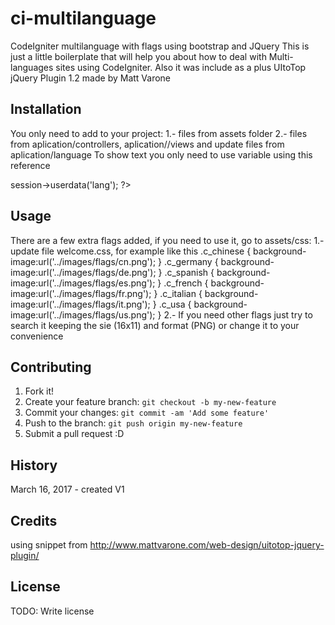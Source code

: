 # ci-multilanguage

CodeIgniter multilanguage with flags using bootstrap and JQuery
This is just a little boilerplate that will help you about how to deal with Multi-languages sites using CodeIgniter.
Also it was include as a plus UItoTop jQuery Plugin 1.2 made by Matt Varone

## Installation

You only need to add to your project:
1.- files from assets folder
2.- files from aplication/controllers, aplication//views and update files from aplication/language
To show text you only need to use variable using this reference
<?php echo $this->session->userdata('lang');  ?>

## Usage

There are a few extra flags added, if you need to use it, go to assets/css: 
1.- update file welcome.css, for example like this
.c_chinese {
	background-image:url('../images/flags/cn.png');
}
.c_germany {
	background-image:url('../images/flags/de.png');
}
.c_spanish {
	background-image:url('../images/flags/es.png');
}
.c_french {
	background-image:url('../images/flags/fr.png');
}
.c_italian {
	background-image:url('../images/flags/it.png');
}
.c_usa {
	background-image:url('../images/flags/us.png');
}
2.- If you need other flags just try to search it keeping the sie (16x11) and format (PNG) or change it to your convenience

## Contributing

1. Fork it!
2. Create your feature branch: `git checkout -b my-new-feature`
3. Commit your changes: `git commit -am 'Add some feature'`
4. Push to the branch: `git push origin my-new-feature`
5. Submit a pull request :D

## History
March 16, 2017 - created V1

## Credits

using snippet from http://www.mattvarone.com/web-design/uitotop-jquery-plugin/

## License

TODO: Write license



